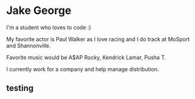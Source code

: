 Jake George
=============

I'm a student who loves to code :)

My favorite actor is Paul Walker as I love racing and I do track at MoSport and Shannonville.

Favorite music would be A$AP Rocky, Kendrick Lamar, Pusha T.

I currently work for a company and help manage distribution.

testing
--------